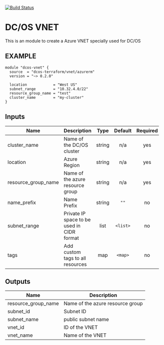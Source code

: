 [![Build Status](https://jenkins-terraform.mesosphere.com/service/dcos-terraform-jenkins/job/dcos-terraform/job/terraform-azurerm-vnet/job/master/badge/icon)](https://jenkins-terraform.mesosphere.com/service/dcos-terraform-jenkins/job/dcos-terraform/job/terraform-azurerm-vnet/job/master/)

DC/OS VNET
==========
This is an module to create a Azure VNET specially used for DC/OS

EXAMPLE
-------

```hcl
module "dcos-vnet" {
  source  = "dcos-terraform/vnet/azurerm"
  version = "~> 0.2.0"

  location            = "West US"
  subnet_range        = "10.32.4.0/22"
  resource_group_name = "test"
  cluster_name        = "my-cluster"
}
```

## Inputs

| Name | Description | Type | Default | Required |
|------|-------------|:----:|:-----:|:-----:|
| cluster\_name | Name of the DC/OS cluster | string | n/a | yes |
| location | Azure Region | string | n/a | yes |
| resource\_group\_name | Name of the azure resource group | string | n/a | yes |
| name\_prefix | Name Prefix | string | `""` | no |
| subnet\_range | Private IP space to be used in CIDR format | list | `<list>` | no |
| tags | Add custom tags to all resources | map | `<map>` | no |

## Outputs

| Name | Description |
|------|-------------|
| resource\_group\_name | Name of the azure resource group |
| subnet\_id | Subnet ID |
| subnet\_name | public subnet name |
| vnet\_id | ID of the VNET |
| vnet\_name | Name of the VNET |

